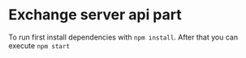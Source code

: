 # Exchange server api part

To run first install dependencies with `npm install`. After that you can execute `npm start`
